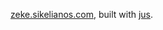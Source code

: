 <!--
noIndex: true
-->

[zeke.sikelianos.com](http://zeke.sikelianos.com), built with [jus](http://jus.js.org).

